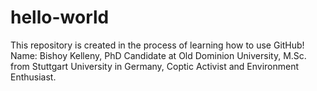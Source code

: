 # hello-world
This repository is created in the process of learning how to use GitHub!
Name: Bishoy Kelleny, PhD Candidate at Old Dominion University, M.Sc. from Stuttgart University in Germany, Coptic Activist and Environment Enthusiast.
